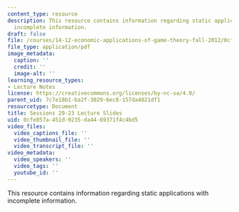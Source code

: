 ```yaml
---
content_type: resource
description: This resource contains information regarding static applications with
  incomplete information.
draft: false
file: /courses/14-12-economic-applications-of-game-theory-fall-2012/0cfe857a451d9235da4469371f4c4bd5_MIT14_12F12_slides18.pdf
file_type: application/pdf
image_metadata:
  caption: ''
  credit: ''
  image-alt: ''
learning_resource_types:
- Lecture Notes
license: https://creativecommons.org/licenses/by-nc-sa/4.0/
parent_uid: 7c7e18b1-ba2f-3029-6ec8-157da4021df1
resourcetype: Document
title: Sessions 20-23 Lecture Slides
uid: 0cfe857a-451d-9235-da44-69371f4c4bd5
video_files:
  video_captions_file: ''
  video_thumbnail_file: ''
  video_transcript_file: ''
video_metadata:
  video_speakers: ''
  video_tags: ''
  youtube_id: ''
---
```

This resource contains information regarding static applications with incomplete information.
